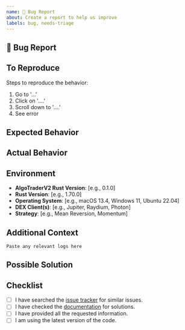 ```yaml
---
name: 🐛 Bug Report
about: Create a report to help us improve
labels: bug, needs-triage
---
```


## 🐛 Bug Report

<!-- A clear and concise description of what the bug is. -->

## To Reproduce

Steps to reproduce the behavior:
1. Go to '...'
2. Click on '....'
3. Scroll down to '....'
4. See error

## Expected Behavior

<!-- A clear and concise description of what you expected to happen. -->

## Actual Behavior

<!-- A clear and concise description of what actually happened. -->

## Environment

- **AlgoTraderV2 Rust Version**: [e.g., 0.1.0]
- **Rust Version**: [e.g., 1.70.0]
- **Operating System**: [e.g., macOS 13.4, Windows 11, Ubuntu 22.04]
- **DEX Client(s)**: [e.g., Jupiter, Raydium, Photon]
- **Strategy**: [e.g., Mean Reversion, Momentum]

## Additional Context

<!-- Add any other context about the problem here, such as error messages, logs, or screenshots. -->

```
Paste any relevant logs here
```

## Possible Solution

<!-- If you have a suggestion for how to fix the issue, please describe it here. -->

## Checklist

- [ ] I have searched the [issue tracker](https://github.com/yourusername/algotraderv2_rust/issues) for similar issues.
- [ ] I have checked the [documentation](https://github.com/yourusername/algotraderv2_rust#readme) for solutions.
- [ ] I have provided all the requested information.
- [ ] I am using the latest version of the code.

<!-- Thank you for your contribution! -->
